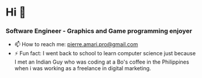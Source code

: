 # Hi 👋

### Software Engineer - Graphics and Game programming enjoyer

- 📫 How to reach me: pierre.amari.pro@gmail.com
- ⚡ Fun fact: I went back to school to learn computer science just because I met an Indian Guy who was coding at a Bo's coffee in the Philippines when i was working as a freelance in digital marketing.

